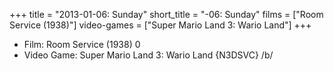 +++
title = "2013-01-06: Sunday"
short_title = "-06: Sunday"
films = ["Room Service (1938)"]
video-games = ["Super Mario Land 3: Wario Land"]
+++


* Film: Room Service (1938) 0
* Video Game: Super Mario Land 3: Wario Land {N3DSVC} /b/